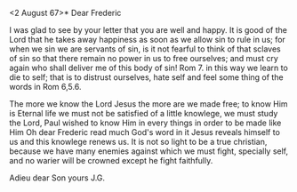  <2 August 67>*
Dear Frederic

I was glad to see by your letter that you are well and happy. It is good of the Lord that he takes away happiness as soon as we allow sin to rule in us; for when we sin we are servants of sin, is it not fearful to think of that sclaves of sin so that there remain no power in us to free ourselves; and must cry again who shall deliver me of this body of sin! Rom 7. in this way we learn to die to self; that is to distrust ourselves, hate self and feel some thing of the words in Rom 6,5.6.

The more we know the Lord Jesus the more are we made free; to know Him is Eternal life we must not be satisfied of a little knowlege, we must study the Lord, Paul wished to know Him in every things in order to be made like Him Oh dear Frederic read much God's word in it Jesus reveals himself to us and this knowlege renews us. It is not so light to be a true christian, because we have many enemies against which we must fight, specially self, and no warier will be crowned except he fight faithfully.

Adieu dear Son
 yours J.G.
